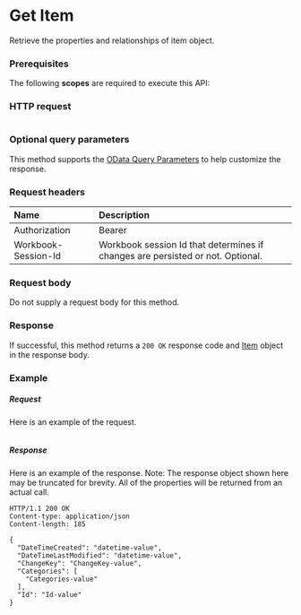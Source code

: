 # Get Item

Retrieve the properties and relationships of item object.
### Prerequisites
The following **scopes** are required to execute this API: 
### HTTP request
<!-- { "blockType": "ignored" } -->
```http

```
### Optional query parameters
This method supports the [OData Query Parameters](http://graph.microsoft.io/docs/overview/query_parameters) to help customize the response.

### Request headers
| Name      |Description|
|:----------|:----------|
| Authorization  | Bearer <code>|
| Workbook-Session-Id  | Workbook session Id that determines if changes are persisted or not. Optional.|

### Request body
Do not supply a request body for this method.
### Response
If successful, this method returns a `200 OK` response code and [Item](../resources/item.md) object in the response body.
### Example
##### Request
Here is an example of the request.
<!-- {
  "blockType": "request",
  "name": "get_item"
}-->
```http

```
##### Response
Here is an example of the response. Note: The response object shown here may be truncated for brevity. All of the properties will be returned from an actual call.
<!-- {
  "blockType": "response",
  "truncated": true,
  "@odata.type": "microsoft.graph.Item"
} -->
```http
HTTP/1.1 200 OK
Content-type: application/json
Content-length: 185

{
  "DateTimeCreated": "datetime-value",
  "DateTimeLastModified": "datetime-value",
  "ChangeKey": "ChangeKey-value",
  "Categories": [
    "Categories-value"
  ],
  "Id": "Id-value"
}
```

<!-- uuid: 8fcb5dbc-d5aa-4681-8e31-b001d5168d79
2015-10-25 14:57:30 UTC -->
<!-- {
  "type": "#page.annotation",
  "description": "Get Item",
  "keywords": "",
  "section": "documentation",
  "tocPath": ""
}-->